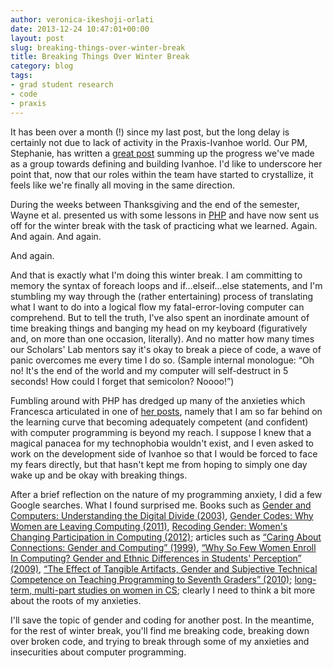 ```yaml
---
author: veronica-ikeshoji-orlati
date: 2013-12-24 10:47:01+00:00
layout: post
slug: breaking-things-over-winter-break
title: Breaking Things Over Winter Break
category: blog
tags:
- grad student research
- code
- praxis
---
```


It has been over a month (!) since my last post, but the long delay is certainly not due to lack of activity in the Praxis-Ivanhoe world. Our PM, Stephanie, has written a [great post](https://scholarslab.org/grad-student-research/turning-points-in-praxis-new-roles-wire-frames-and-programming-languages/) summing up the progress we've made as a group towards defining and building Ivanhoe. I'd like to underscore her point that, now that our roles within the team have started to crystallize, it feels like we're finally all moving in the same direction.

During the weeks between Thanksgiving and the end of the semester, Wayne et al. presented us with some lessons in [PHP](http://php.net/) and have now sent us off for the winter break with the task of practicing what we learned. Again. And again. And again.

And again.

And that is exactly what I'm doing this winter break. I am committing to memory the syntax of foreach loops and if...elseif...else statements, and I'm stumbling my way through the (rather entertaining) process of translating what I want to do into a logical flow my fatal-error-loving computer can comprehend. But to tell the truth, I've also spent an inordinate amount of time breaking things and banging my head on my keyboard (figuratively and, on more than one occasion, literally). And no matter how many times our Scholars' Lab mentors say it's okay to break a piece of code, a wave of panic overcomes me every time I do so. (Sample internal monologue: “Oh no! It's the end of the world and my computer will self-destruct in 5 seconds! How could I forget that semicolon? Noooo!”)

Fumbling around with PHP has dredged up many of the anxieties which Francesca articulated in one of [her posts](https://scholarslab.org/grad-student-research/tongue-tied-in-css/), namely that I am so far behind on the learning curve that becoming adequately competent (and confident) with computer programming is beyond my reach. I suppose I knew that a magical panacea for my technophobia wouldn't exist, and I even asked to work on the development side of Ivanhoe so that I would be forced to face my fears directly, but that hasn't kept me from hoping to simply one day wake up and be okay with breaking things.

After a brief reflection on the nature of my programming anxiety, I did a few Google searches. What I found surprised me. Books such as [Gender and Computers: Understanding the Digital Divide (2003)](http://books.google.com/books?isbn=141060893X), [Gender Codes: Why Women are Leaving Computing (2011)](http://books.google.com/books?isbn=1118035135), [Recoding Gender: Women's Changing Participation in Computing (2012)](http://books.google.com/books?isbn=0262018063); articles such as [“Caring About Connections: Gender and Computing” (1999)](http://www.cs.cmu.edu/afs/cs/project/gendergap/www/papers/IEEE99.html), [“Why So Few Women Enroll In Computing? Gender and Ethnic Differences in Students' Perception” (2009)](http://www.unm.edu/~varma/print/CSE_Few%20Women.pdf), [“The Effect of Tangible Artifacts, Gender and Subjective Technical Competence on Teaching Programming to Seventh Graders” (2010)](http://link.springer.com/chapter/10.1007/978-3-642-11376-5_7); [long-term, multi-part studies on women in CS](http://www.cs.cmu.edu/afs/cs/project/gendergap/www/); clearly I need to think a bit more about the roots of my anxieties.

I'll save the topic of gender and coding for another post. In the meantime, for the rest of winter break, you'll find me breaking code, breaking down over broken code, and trying to break through some of my anxieties and insecurities about computer programming.
